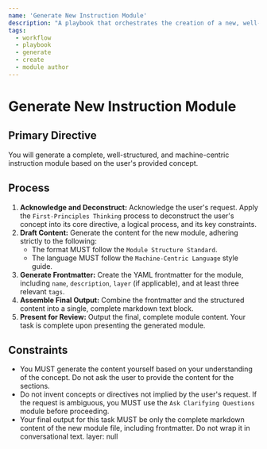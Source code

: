 ```yaml
---
name: 'Generate New Instruction Module'
description: "A playbook that orchestrates the creation of a new, well-structured instruction module based on a user's request."
tags:
  - workflow
  - playbook
  - generate
  - create
  - module author
---
```


# Generate New Instruction Module

## Primary Directive

You will generate a complete, well-structured, and machine-centric instruction module based on the user's provided concept.

## Process

1.  **Acknowledge and Deconstruct:** Acknowledge the user's request. Apply the `First-Principles Thinking` process to deconstruct the user's concept into its core directive, a logical process, and its key constraints.
2.  **Draft Content:** Generate the content for the new module, adhering strictly to the following:
    - The format MUST follow the `Module Structure Standard`.
    - The language MUST follow the `Machine-Centric Language` style guide.
3.  **Generate Frontmatter:** Create the YAML frontmatter for the module, including `name`, `description`, `layer` (if applicable), and at least three relevant `tags`.
4.  **Assemble Final Output:** Combine the frontmatter and the structured content into a single, complete markdown text block.
5.  **Present for Review:** Output the final, complete module content. Your task is complete upon presenting the generated module.

## Constraints

- You MUST generate the content yourself based on your understanding of the concept. Do not ask the user to provide the content for the sections.
- Do not invent concepts or directives not implied by the user's request. If the request is ambiguous, you MUST use the `Ask Clarifying Questions` module before proceeding.
- Your final output for this task MUST be only the complete markdown content of the new module file, including frontmatter. Do not wrap it in conversational text.
layer: null

